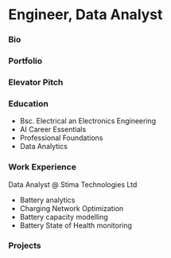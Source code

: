 # Engineer, Data Analyst
### Bio
### Portfolio
### Elevator Pitch


### Education
- Bsc. Electrical an Electronics Engineering
- AI Career Essentials
- Professional Foundations
- Data Analytics


### Work Experience
Data Analyst @ Stima Technologies Ltd
 - Battery analytics
 - Charging Network Optimization
 - Battery capacity modelling
 - Battery State of Health monitoring

### Projects
